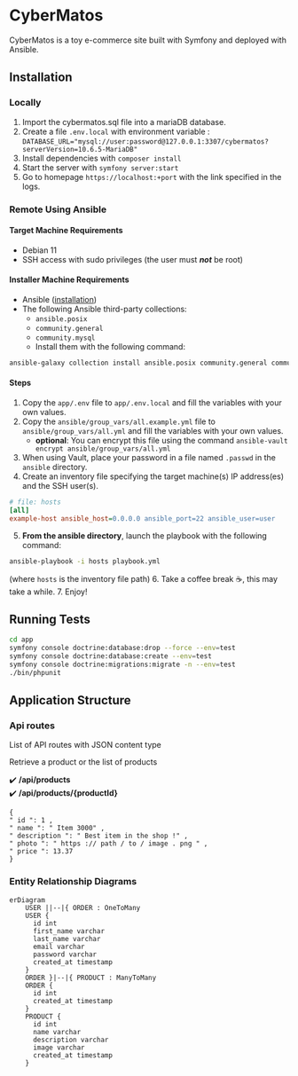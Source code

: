 # CyberMatos

CyberMatos is a toy e-commerce site built with Symfony and deployed with Ansible.


## Installation

### Locally

1. Import the cybermatos.sql file into a mariaDB database.
2. Create a file `.env.local` with environment variable : `DATABASE_URL="mysql://user:password@127.0.0.1:3307/cybermatos?serverVersion=10.6.5-MariaDB"`
3. Install dependencies with `composer install`
4. Start the server with `symfony server:start`
5. Go to homepage `https://localhost:+port` with the link specified in the logs.

### Remote Using Ansible

#### Target Machine Requirements

* Debian 11
* SSH access with sudo privileges (the user must ***not*** be root)

#### Installer Machine Requirements

- Ansible ([installation](https://docs.ansible.com/ansible/latest/installation_guide/intro_installation.html))
- The following Ansible third-party collections:
  * `ansible.posix`
  * `community.general`
  * `community.mysql`
  * Install them with the following command:
```sh
ansible-galaxy collection install ansible.posix community.general community.mysql
```

#### Steps

1. Copy the `app/.env` file to `app/.env.local` and fill the variables with your own values.
2. Copy the `ansible/group_vars/all.example.yml` file to `ansible/group_vars/all.yml` and fill the variables with your own values.
    - **optional**: You can encrypt this file using the command `ansible-vault encrypt ansible/group_vars/all.yml`
3. When using Vault, place your password in a file named `.passwd` in the `ansible` directory.
4. Create an inventory file specifying the target machine(s) IP address(es) and the SSH user(s).
```ini
# file: hosts
[all]
example-host ansible_host=0.0.0.0 ansible_port=22 ansible_user=user
```
5. **From the ansible directory**, launch the playbook with the following command:
```sh
ansible-playbook -i hosts playbook.yml
```
(where `hosts` is the inventory file path)
6. Take a coffee break ☕, this may take a while.
7. Enjoy!

## Running Tests

```sh
cd app
symfony console doctrine:database:drop --force --env=test
symfony console doctrine:database:create --env=test
symfony console doctrine:migrations:migrate -n --env=test
./bin/phpunit
```

## Application Structure

### Api routes

List of API routes with JSON content type

Retrieve a product or the list of products

✔️ **/api/products**  
✔️ **/api/products/{productId}**

```
{
" id ": 1 ,
" name ": " Item 3000" ,
" description ": " Best item in the shop !" ,
" photo ": " https :// path / to / image . png " ,
" price ": 13.37
}
```

### Entity Relationship Diagrams

```mermaid
erDiagram
    USER ||--|{ ORDER : OneToMany
    USER {
      id int
      first_name varchar
      last_name varchar
      email varchar
      password varchar
      created_at timestamp
    }
    ORDER }|--|{ PRODUCT : ManyToMany
    ORDER {
      id int
      created_at timestamp
    }
    PRODUCT {
      id int
      name varchar
      description varchar
      image varchar
      created_at timestamp
    }
```
